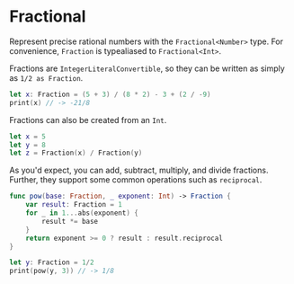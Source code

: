 # Fractional

Represent precise rational numbers with the `Fractional<Number>` type. For convenience, `Fraction` is typealiased to `Fractional<Int>`.

Fractions are `IntegerLiteralConvertible`, so they can be written as simply as `1/2 as Fraction`.

```swift
let x: Fraction = (5 + 3) / (8 * 2) - 3 + (2 / -9)
print(x) // -> -21/8
```

Fractions can also be created from an `Int`.
```swift
let x = 5
let y = 8
let z = Fraction(x) / Fraction(y)
```

As you'd expect, you can add, subtract, multiply, and divide fractions. Further, they support some common operations such as `reciprocal`.

```swift
func pow(base: Fraction, _ exponent: Int) -> Fraction {
    var result: Fraction = 1
    for _ in 1...abs(exponent) {
        result *= base
    }
    return exponent >= 0 ? result : result.reciprocal
}

let y: Fraction = 1/2
print(pow(y, 3)) // -> 1/8
```
